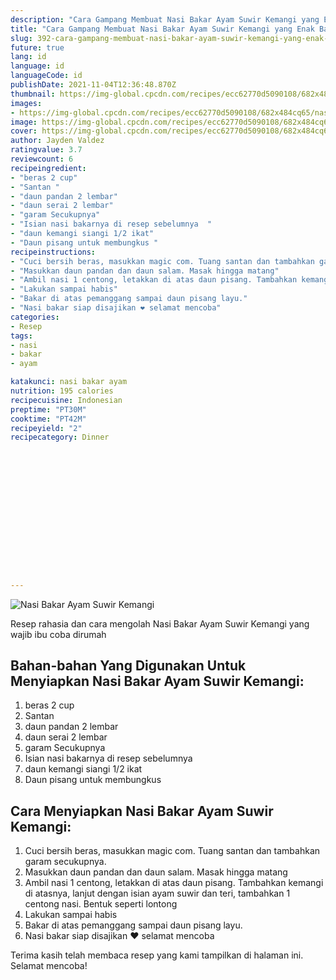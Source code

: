 ```yaml
---
description: "Cara Gampang Membuat Nasi Bakar Ayam Suwir Kemangi yang Enak Banget"
title: "Cara Gampang Membuat Nasi Bakar Ayam Suwir Kemangi yang Enak Banget"
slug: 392-cara-gampang-membuat-nasi-bakar-ayam-suwir-kemangi-yang-enak-banget
future: true
lang: id
language: id
languageCode: id
publishDate: 2021-11-04T12:36:48.870Z 
thumbnail: https://img-global.cpcdn.com/recipes/ecc62770d5090108/682x484cq65/nasi-bakar-ayam-suwir-kemangi-foto-resep-utama.png
images:
- https://img-global.cpcdn.com/recipes/ecc62770d5090108/682x484cq65/nasi-bakar-ayam-suwir-kemangi-foto-resep-utama.png
image: https://img-global.cpcdn.com/recipes/ecc62770d5090108/682x484cq65/nasi-bakar-ayam-suwir-kemangi-foto-resep-utama.png
cover: https://img-global.cpcdn.com/recipes/ecc62770d5090108/682x484cq65/nasi-bakar-ayam-suwir-kemangi-foto-resep-utama.png
author: Jayden Valdez
ratingvalue: 3.7
reviewcount: 6
recipeingredient:
- "beras 2 cup"
- "Santan "
- "daun pandan 2 lembar"
- "daun serai 2 lembar"
- "garam Secukupnya"
- "Isian nasi bakarnya di resep sebelumnya  "
- "daun kemangi siangi 1/2 ikat"
- "Daun pisang untuk membungkus "
recipeinstructions:
- "Cuci bersih beras, masukkan magic com. Tuang santan dan tambahkan garam secukupnya."
- "Masukkan daun pandan dan daun salam. Masak hingga matang"
- "Ambil nasi 1 centong, letakkan di atas daun pisang. Tambahkan kemangi di atasnya, lanjut dengan isian ayam suwir dan teri, tambahkan 1 centong nasi. Bentuk seperti lontong"
- "Lakukan sampai habis"
- "Bakar di atas pemanggang sampai daun pisang layu."
- "Nasi bakar siap disajikan ❤ selamat mencoba"
categories:
- Resep
tags:
- nasi
- bakar
- ayam

katakunci: nasi bakar ayam 
nutrition: 195 calories
recipecuisine: Indonesian
preptime: "PT30M"
cooktime: "PT42M"
recipeyield: "2"
recipecategory: Dinner


     
    
    
    
    
    
    
    
    
    
    
      
    
---
```



![Nasi Bakar Ayam Suwir Kemangi](https://img-global.cpcdn.com/recipes/ecc62770d5090108/682x484cq65/nasi-bakar-ayam-suwir-kemangi-foto-resep-utama.png)

Resep rahasia dan cara mengolah  Nasi Bakar Ayam Suwir Kemangi yang wajib ibu coba dirumah

<!--inarticleads1-->

## Bahan-bahan Yang Digunakan Untuk Menyiapkan Nasi Bakar Ayam Suwir Kemangi:

1. beras 2 cup
1. Santan 
1. daun pandan 2 lembar
1. daun serai 2 lembar
1. garam Secukupnya
1. Isian nasi bakarnya di resep sebelumnya  
1. daun kemangi siangi 1/2 ikat
1. Daun pisang untuk membungkus 



<!--inarticleads2-->

## Cara Menyiapkan Nasi Bakar Ayam Suwir Kemangi:

1. Cuci bersih beras, masukkan magic com. Tuang santan dan tambahkan garam secukupnya.
1. Masukkan daun pandan dan daun salam. Masak hingga matang
1. Ambil nasi 1 centong, letakkan di atas daun pisang. Tambahkan kemangi di atasnya, lanjut dengan isian ayam suwir dan teri, tambahkan 1 centong nasi. Bentuk seperti lontong
1. Lakukan sampai habis
1. Bakar di atas pemanggang sampai daun pisang layu.
1. Nasi bakar siap disajikan ❤ selamat mencoba




Terima kasih telah membaca resep yang kami tampilkan di halaman ini. Selamat mencoba!
